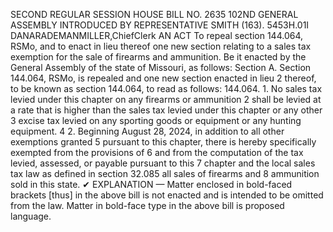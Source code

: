 SECOND REGULAR SESSION
HOUSE BILL NO. 2635
102ND GENERAL ASSEMBLY
INTRODUCED BY REPRESENTATIVE SMITH (163).
5453H.01I DANARADEMANMILLER,ChiefClerk
AN ACT
To repeal section 144.064, RSMo, and to enact in lieu thereof one new section relating to a
sales tax exemption for the sale of firearms and ammunition.
Be it enacted by the General Assembly of the state of Missouri, as follows:
Section A. Section 144.064, RSMo, is repealed and one new section enacted in lieu
2 thereof, to be known as section 144.064, to read as follows:
144.064. 1. No sales tax levied under this chapter on any firearms or ammunition
2 shall be levied at a rate that is higher than the sales tax levied under this chapter or any other
3 excise tax levied on any sporting goods or equipment or any hunting equipment.
4 2. Beginning August 28, 2024, in addition to all other exemptions granted
5 pursuant to this chapter, there is hereby specifically exempted from the provisions of
6 and from the computation of the tax levied, assessed, or payable pursuant to this
7 chapter and the local sales tax law as defined in section 32.085 all sales of firearms and
8 ammunition sold in this state.
✔
EXPLANATION — Matter enclosed in bold-faced brackets [thus] in the above bill is not enacted and is
intended to be omitted from the law. Matter in bold-face type in the above bill is proposed language.